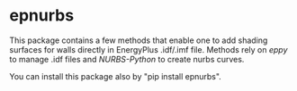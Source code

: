 # epnurbs

This package contains a few methods that enable one to add shading surfaces for walls directly in EnergyPlus .idf/.imf file. Methods rely on *eppy* to manage .idf files and *NURBS-Python* to create nurbs curves.

You can install this package also by "pip install epnurbs".
